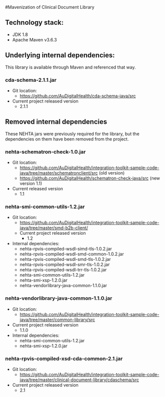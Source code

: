 #Mavenization of Clinical Document Library

## Technology stack:
- JDK 1.8
- Apache Maven v3.6.3

## Underlying internal dependencies:

This library is available through Maven and referenced that way.
### cda-schema-2.1.1.jar
- Git location: 
  - https://github.com/AuDigitalHealth/cda-schema-java/src
- Current project released version
  - 2.1.1

## Removed internal dependencies
These NEHTA jars were previously required for the library, but the dependencies on them have been removed from the project.

### nehta-schematron-check-1.0.jar
- Git location:
  - https://github.com/AuDigitalHealth/integration-toolkit-sample-code-java/tree/master/schematronclient/src (old version)
  - https://github.com/AuDigitalHealth/schematron-check-java/src (new version 1.1)
- Current released version
  - 1.1
  
### nehta-smi-common-utils-1.2.jar
- Git location:
  - https://github.com/AuDigitalHealth/integration-toolkit-sample-code-java/tree/master/smd-b2b-client/
  - Current project released version
    - 1.2
- Internal dependencies:
    - nehta-rpvis-compiled-wsdl-simd-tls-1.0.2.jar
    - nehta-rpvis-compiled-wsdl-smd-common-1.0.2.jar
    - nehta-rpvis-compiled-wsdl-smd-tls-1.0.2.jar
    - nehta-rpvis-compiled-wsdl-smr-tls-1.0.2.jar
    - nehta-rpvis-compiled-wsdl-trr-tls-1.0.2.jar
    - nehta-smi-common-utils-1.2.jar
    - nehta-smi-xsp-1.2.0.jar
    - nehta-vendorlibrary-java-common-1.1.0.jar

### nehta-vendorlibrary-java-common-1.1.0.jar
- Git location:
  - https://github.com/AuDigitalHealth/integration-toolkit-sample-code-java/tree/master/common-library/src
- Current project released version
  - 1.1.0
- Internal dependencies:
  - nehta-smi-common-utils-1.2.jar
  - nehta-smi-xsp-1.2.0.jar

### nehta-rpvis-compiled-xsd-cda-common-2.1.jar
- Git location:
  - https://github.com/AuDigitalHealth/integration-toolkit-sample-code-java/tree/master/clinical-document-library/cdaschema/src
- Current project released version
  - 2.1
